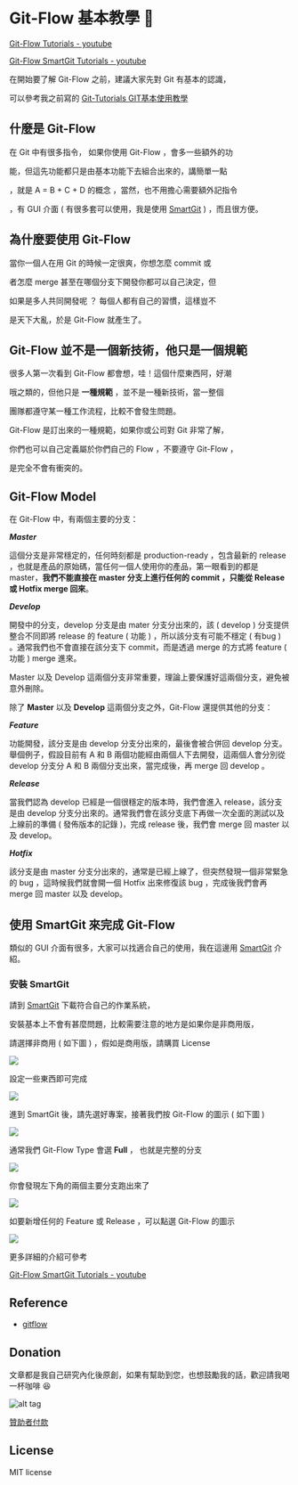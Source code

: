 # Git-Flow  基本教學  :memo:

[Git-Flow Tutorials - youtube](https://youtu.be/zXlta66thZY)

[Git-Flow SmartGit Tutorials - youtube](https://youtu.be/ualXHytifbg)

在開始要了解 Git-Flow 之前，建議大家先對 Git 有基本的認識，

可以參考我之前寫的 [Git-Tutorials GIT基本使用教學](https://github.com/twtrubiks/Git-Tutorials)

## 什麼是 Git-Flow

在 Git 中有很多指令， 如果你使用 Git-Flow ，會多一些額外的功

能，但這先功能都只是由基本功能下去組合出來的，講簡單一點

，就是 A = B + C + D 的概念 ，當然，也不用擔心需要額外記指令

，有 GUI 介面 ( 有很多套可以使用，我是使用 [SmartGit](http://www.syntevo.com/smartgit/) ) ，而且很方便。

## 為什麼要使用 Git-Flow

當你一個人在用 Git 的時候一定很爽，你想怎麼 commit 或

者怎麼 merge 甚至在哪個分支下開發你都可以自己決定，但

如果是多人共同開發呢 ？ 每個人都有自己的習慣，這樣豈不

是天下大亂，於是 Git-Flow 就產生了。

## Git-Flow 並不是一個新技術，他只是一個規範

很多人第一次看到 Git-Flow 都會想，哇！這個什麼東西阿，好潮

哦之類的，但他只是 **一種規範** ，並不是一種新技術，當一整個

團隊都遵守某一種工作流程，比較不會發生問題。

Git-Flow 是訂出來的一種規範，如果你或公司對 Git 非常了解，

你們也可以自己定義屬於你們自己的 Flow ，不要遵守 Git-Flow ，

是完全不會有衝突的。

## Git-Flow Model

 在 Git-Flow 中，有兩個主要的分支：

***Master***

這個分支是非常穩定的，任何時刻都是 production-ready ，包含最新的 release ，也就是產品的原始碼，當任何一個人使用你的產品，第一眼看到的都是 master，**我們不能直接在 master 分支上進行任何的 commit ，只能從 Release 或 Hotfix merge 回來**。

***Develop***

開發中的分支，develop 分支是由 mater 分支分出來的，該 ( develop ) 分支提供整合不同即將 release 的 feature ( 功能 ) ，所以該分支有可能不穩定 ( 有bug ) 。通常我們也不會直接在該分支下 commit，而是透過 merge 的方式將 feature ( 功能 ) merge 進來。

Master 以及 Develop 這兩個分支非常重要，理論上要保護好這兩個分支，避免被意外刪除。

除了 **Master** 以及 **Develop** 這兩個分支之外，Git-Flow 還提供其他的分支：

***Feature***

功能開發，該分支是由 develop 分支分出來的，最後會被合併回 develop 分支。舉個例子，假設目前有 A 和 B 兩個功能經由兩個人下去開發，這兩個人會分別從 develop 分支分 A 和 B 兩個分支出來，當完成後，再 merge 回 develop 。

***Release***

當我們認為 develop 已經是一個很穩定的版本時，我們會進入 release，該分支是由 develop 分支分出來的。通常我們會在該分支底下再做一次全面的測試以及上線前的準備 ( 發佈版本的記錄 )，完成 release 後，我們會 merge 回 master 以及 develop。

***Hotfix***

該分支是由 master 分支分出來的，通常是已經上線了，但突然發現一個非常緊急的 bug ，這時候我們就會開一個 Hotfix 出來修復該 bug ，完成後我們會再 merge 回 master 以及 develop。

## 使用 SmartGit 來完成 Git-Flow

類似的 GUI 介面有很多，大家可以找適合自己的使用，我在這邊用  [SmartGit](http://www.syntevo.com/smartgit/) 介紹。

### 安裝 SmartGit

請到  [SmartGit](http://www.syntevo.com/smartgit/)  下載符合自己的作業系統，

安裝基本上不會有甚麼問題，比較需要注意的地方是如果你是非商用版，

請選擇非商用 ( 如下圖 ) ，假如是商用版，請購買 License

![](http://i.imgur.com/Qo6iy0l.jpg)

設定一些東西即可完成

![](http://i.imgur.com/thRWcvv.jpg)

進到 SmartGit 後，請先選好專案，接著我們按  Git-Flow 的圖示 ( 如下圖 )

![](http://i.imgur.com/MbJPEIF.jpg)

通常我們  Git-Flow Type 會選 **Full** ， 也就是完整的分支

![](http://i.imgur.com/xnUn9vS.jpg)

你會發現左下角的兩個主要分支跑出來了

![](http://i.imgur.com/XfWWByZ.jpg)

如要新增任何的 Feature 或  Release ，可以點選  Git-Flow 的圖示

![](http://i.imgur.com/0147G33.jpg)

更多詳細的介紹可參考

[Git-Flow SmartGit Tutorials - youtube](https://youtu.be/ualXHytifbg)

## Reference

* [gitflow](https://github.com/nvie/gitflow)

## Donation

文章都是我自己研究內化後原創，如果有幫助到您，也想鼓勵我的話，歡迎請我喝一杯咖啡 :laughing:

![alt tag](https://i.imgur.com/LRct9xa.png)

[贊助者付款](https://payment.opay.tw/Broadcaster/Donate/9E47FDEF85ABE383A0F5FC6A218606F8)

## License

MIT license
